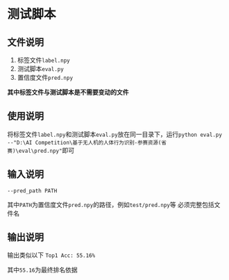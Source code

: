 # 测试脚本

## 文件说明

1. 标签文件`label.npy`
2. 测试脚本`eval.py`
3. 置信度文件`pred.npy`

**其中标签文件与测试脚本是不需要变动的文件**

## 使用说明

将标签文件`label.npy`和测试脚本`eval.py`放在同一目录下，运行`python eval.py --"D:\AI Competition\基于无人机的人体行为识别-参赛资源(省赛)\eval\pred.npy"`即可

## 输入说明

`--pred_path PATH`

其中`PATH`为置信度文件`pred.npy`的路径，例如`test/pred.npy`等
必须完整包括文件名

## 输出说明

输出类似以下
`Top1 Acc: 55.16%`

其中`55.16`为最终排名依据